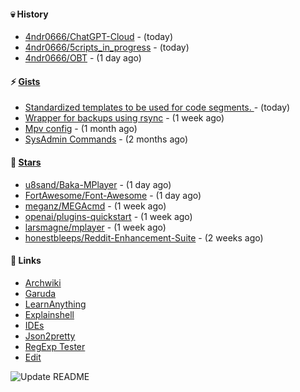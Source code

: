 #### 💀 History

- [4ndr0666/ChatGPT-Cloud](https://github.com/4ndr0666/ChatGPT-Cloud) - (today)
- [4ndr0666/5cripts_in_progress](https://github.com/4ndr0666/5cripts_in_progress) - (today)
- [4ndr0666/OBT](https://github.com/4ndr0666/OBT) - (1 day ago)

#### ⚡ [Gists](https://gist.github.com/4ndr0666)

- [Standardized templates to be used for code segments. ](https://gist.github.com/814e30f80382ca7e6932133278642180) - (today)
- [Wrapper for backups using rsync](https://gist.github.com/3362509f90976becb3b1442c29ae6117) - (1 week ago)
- [Mpv config](https://gist.github.com/3b374e66eeb82b8d049b9fb70c5f2b16) - (1 month ago)
- [SysAdmin Commands](https://gist.github.com/cc2c3e025404fd8c30ffa4bbdf21b26f) - (2 months ago)

#### 🌟 [Stars](https://github.com/4ndr0666?tab=stars)

- [u8sand/Baka-MPlayer](https://github.com/u8sand/Baka-MPlayer) - (1 day ago)
- [FortAwesome/Font-Awesome](https://github.com/FortAwesome/Font-Awesome) - (1 day ago)
- [meganz/MEGAcmd](https://github.com/meganz/MEGAcmd) - (1 week ago)
- [openai/plugins-quickstart](https://github.com/openai/plugins-quickstart) - (1 week ago)
- [larsmagne/mplayer](https://github.com/larsmagne/mplayer) - (1 week ago)
- [honestbleeps/Reddit-Enhancement-Suite](https://github.com/honestbleeps/Reddit-Enhancement-Suite) - (2 weeks ago)

#### 📌 Links

- [Archwiki](https://wiki.archlinux.org/index.php?title=Special:Search&search)
- [Garuda](https://start.garudalinux.org)
- [LearnAnything](https://github.com/learn-anything)
- [Explainshell](https://www.explainshell.com/#)
- [IDEs](https://github.com/styfle/awesome-online-ide)
- [Json2pretty](https://www.json2pretty.com)
- [RegExp Tester](https://iblogbox.com/devtools/regexp)
- [Edit](https://github.com/4ndr0666/4ndr0666/blob/master/templates/README.md.tpl)

![Update README](https://github.com/4ndr0666/4ndr0666/actions/workflows/readme-scribe.yml/badge.svg)

